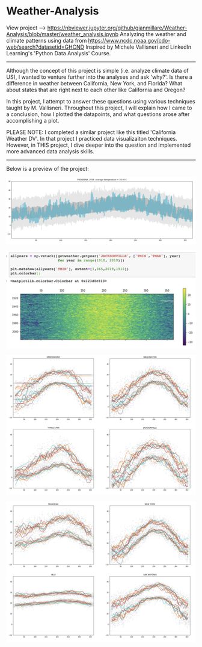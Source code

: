 # Weather-Analysis

View project --> https://nbviewer.jupyter.org/github/gianmillare/Weather-Analysis/blob/master/weather_analysis.ipynb
Analyzing the weather and climate patterns using data from https://www.ncdc.noaa.gov/cdo-web/search?datasetid=GHCND
Inspired by Michele Vallisneri and LinkedIn Learning's 'Python Data Analysis' Course.

------------------------------------------------------------------------------------------------

Although the concept of this project is simple (i.e. analyze climate data of US), I wanted to venture further into the analyses and ask 'why?'. Is there a difference in weather between California, New York, and Florida? What about states that are right next to each other like California and Oregon?

In this project, I attempt to answer these questions using various techniques taught by M. Vallisneri. Throughout this project, I will explain how I came to a conclusion, how I plotted the datapoints, and what questions arose after accomplishing a plot.

PLEASE NOTE: I completed a similar project like this titled 'California Weather DV'. In that project I practiced data visualizaiton techniques. However, in THIS project, I dive deeper into the question and implemented more advanced data analysis skills.

------------------------------------------------------------------------------------------------

Below is a preview of the project:

![](images/img1.png)

![](images/img2.png)

![](images/img3.png)

![](images/img4.png)
